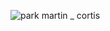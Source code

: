 ![park martin _ cortis](https://github.com/user-attachments/assets/b70e571a-21d1-47a4-a5bb-97c1e36e8282)

